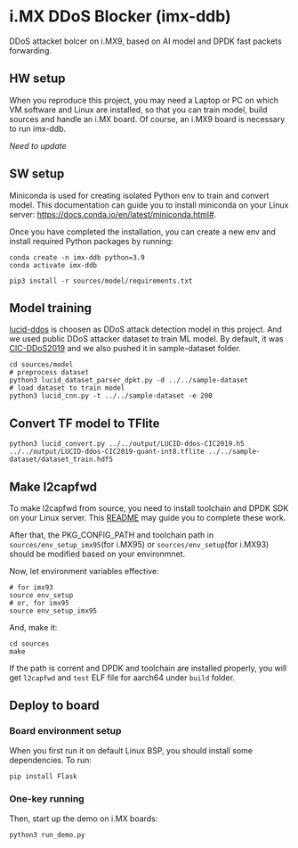 # i.MX DDoS Blocker (imx-ddb)

DDoS attacket bolcer on i.MX9, based on AI model and DPDK fast packets forwarding.

## HW setup
When you reproduce this project, you may need a Laptop or PC on which VM software and Linux are installed, so that you can train model, build sources and handle an i.MX board.
Of course, an i.MX9 board is necessary to run imx-ddb.

*Need to update*

## SW setup

Miniconda is used for creating isolated Python env to train and convert model.
This documentation can guide you to install miniconda on your Linux server: https://docs.conda.io/en/latest/miniconda.html#.

Once you have completed the installation, you can create a new env and install required Python packages by running:
```
conda create -n imx-ddb python=3.9
conda activate imx-ddb

pip3 install -r sources/model/requirements.txt
```


## Model training
[lucid-ddos](https://github.com/doriguzzi/lucid-ddos/) is choosen as DDoS attack detection model in this project.
And we used public DDoS attacker dataset to train ML model. By default, it was [CIC-DDoS2019](https://www.unb.ca/cic/datasets/ddos-2019.html) and we also pushed it in sample-dataset folder.


```
cd sources/model
# preprocess dataset
python3 lucid_dataset_parser_dpkt.py -d ../../sample-dataset
# load dataset to train model
python3 lucid_cnn.py -t ../../sample-dataset -e 200
```

## Convert TF model to TFlite

```
python3 lucid_convert.py ../../output/LUCID-ddos-CIC2019.h5 ../../output/LUCID-ddos-CIC2019-quant-int8.tflite ../../sample-dataset/dataset_train.hdf5
```

## Make l2capfwd
To make l2capfwd from source, you need to install toolchain and DPDK SDK on your Linux server.
This [README](https://github.com/NXP/dpdk/blob/22.11-qoriq/nxp/README) may guide you to complete these work.

After that, the PKG_CONFIG_PATH and toolchain path in `sources/env_setup_imx95`(for i.MX95) or `sources/env_setup`(for i.MX93) should be modified based on your environmnet.

Now, let environment variables effective:
```
# for imx93
source env_setup
# or, for imx95
source env_setup_imx95
```

And, make it:
```
cd sources
make
```

If the path is corrent and DPDK and toolchain are installed properly, you will get `l2capfwd` and `test` ELF file for aarch64 under `build` folder.


## Deploy to board


### Board environment setup
When you first run it on default Linux BSP, you should install some dependencies.
To run:
```bash
pip install Flask
```

### One-key running
Then, start up the demo on i.MX boards:
```bash
python3 run_demo.py
```
